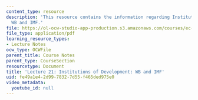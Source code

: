 ```yaml
---
content_type: resource
description: 'This resource contains the information regarding Institutions of Development:
  WB and IMF.'
file: https://ol-ocw-studio-app-production.s3.amazonaws.com/courses/ec-701j-d-lab-i-development-fall-2009/fe49a1e42d9978327d55f465ded975e0_MITEC_701JF09_lec21_nb.pdf
file_type: application/pdf
learning_resource_types:
- Lecture Notes
ocw_type: OCWFile
parent_title: Course Notes
parent_type: CourseSection
resourcetype: Document
title: 'Lecture 21: Institutions of Development: WB and IMF'
uid: fe49a1e4-2d99-7832-7d55-f465ded975e0
video_metadata:
  youtube_id: null
---
```

